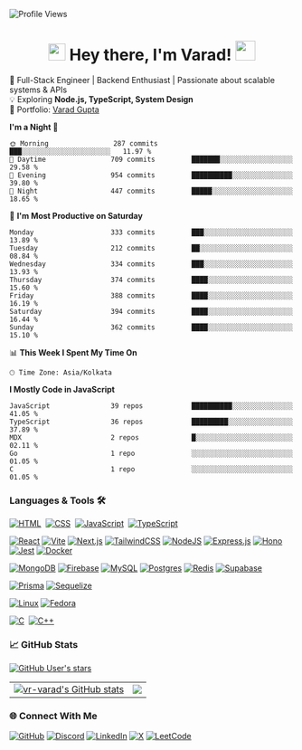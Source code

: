 ![Profile Views](https://komarev.com/ghpvc/?username=vr-varad&color=blue)

<h1 align="center">
  <img src="https://emojis.slackmojis.com/emojis/images/1531849430/4246/blob-sunglasses.gif?1531849430" width="30"/>
  Hey there, I'm Varad!  
  <img src="https://em-content.zobj.net/source/animated-noto-color-emoji/356/rocket_1f680.gif" width="35"/>
</h1>

🚀 Full-Stack Engineer | Backend Enthusiast | Passionate about scalable systems & APIs  
💡 Exploring **Node.js, TypeScript, System Design**  
📌 Portfolio: [Varad Gupta](https://vr-varad.notion.site/Varad-Gupta-Full-Stack-Developer-0c0bc1d7d34344d297d2144c350582a7)  

<!--START_SECTION:waka-->
**I'm a Night 🦉** 

```text
🌞 Morning                287 commits         ███░░░░░░░░░░░░░░░░░░░░░░   11.97 % 
🌆 Daytime                709 commits         ███████░░░░░░░░░░░░░░░░░░   29.58 % 
🌃 Evening                954 commits         ██████████░░░░░░░░░░░░░░░   39.80 % 
🌙 Night                  447 commits         █████░░░░░░░░░░░░░░░░░░░░   18.65 % 
```
📅 **I'm Most Productive on Saturday** 

```text
Monday                   333 commits         ███░░░░░░░░░░░░░░░░░░░░░░   13.89 % 
Tuesday                  212 commits         ██░░░░░░░░░░░░░░░░░░░░░░░   08.84 % 
Wednesday                334 commits         ███░░░░░░░░░░░░░░░░░░░░░░   13.93 % 
Thursday                 374 commits         ████░░░░░░░░░░░░░░░░░░░░░   15.60 % 
Friday                   388 commits         ████░░░░░░░░░░░░░░░░░░░░░   16.19 % 
Saturday                 394 commits         ████░░░░░░░░░░░░░░░░░░░░░   16.44 % 
Sunday                   362 commits         ████░░░░░░░░░░░░░░░░░░░░░   15.10 % 
```


📊 **This Week I Spent My Time On** 

```text
🕑︎ Time Zone: Asia/Kolkata
```

**I Mostly Code in JavaScript** 

```text
JavaScript               39 repos            ██████████░░░░░░░░░░░░░░░   41.05 % 
TypeScript               36 repos            █████████░░░░░░░░░░░░░░░░   37.89 % 
MDX                      2 repos             █░░░░░░░░░░░░░░░░░░░░░░░░   02.11 % 
Go                       1 repo              ░░░░░░░░░░░░░░░░░░░░░░░░░   01.05 % 
C                        1 repo              ░░░░░░░░░░░░░░░░░░░░░░░░░   01.05 % 
```




<!--END_SECTION:waka-->

### Languages & Tools 🛠
[![HTML](https://img.shields.io/badge/HTML-%23E34F26.svg?logo=html5&logoColor=white)](#)&nbsp;
[![CSS](https://img.shields.io/badge/CSS-1572B6?logo=css3&logoColor=fff)](#)&nbsp;
[![JavaScript](https://img.shields.io/badge/JavaScript-F7DF1E?logo=javascript&logoColor=fff)](#)&nbsp;
[![TypeScript](https://img.shields.io/badge/TypeScript-3178C6?logo=typescript&logoColor=fff)](#)

[![React](https://img.shields.io/badge/React-%2320232a.svg?logo=react&logoColor=%2361DAFB)](#)
[![Vite](https://img.shields.io/badge/Vite-646CFF?logo=vite&logoColor=fff)](#)
[![Next.js](https://img.shields.io/badge/Next.js-black?logo=next.js&logoColor=white)](#)
	[![TailwindCSS](https://img.shields.io/badge/Tailwind%20CSS-%2338B2AC.svg?logo=tailwind-css&logoColor=white)](#)
[![NodeJS](https://img.shields.io/badge/Node.js-6DA55F?logo=node.js&logoColor=white)](#)
[![Express.js](https://img.shields.io/badge/Express.js-%23404d59.svg?logo=express&logoColor=%2361DAFB)](#)
[![Hono](https://img.shields.io/badge/Hono-E36002?logo=hono&logoColor=fff)](#)
[![Jest](https://img.shields.io/badge/Jest-C21325?logo=jest&logoColor=fff)](#)
[![Docker](https://img.shields.io/badge/Docker-2496ED?logo=docker&logoColor=fff)](#)

[![MongoDB](https://img.shields.io/badge/MongoDB-%234ea94b.svg?logo=mongodb&logoColor=white)](#)
[![Firebase](https://img.shields.io/badge/Firebase-039BE5?logo=Firebase&logoColor=white)](#)
[![MySQL](https://img.shields.io/badge/MySQL-4479A1?logo=mysql&logoColor=fff)](#)
[![Postgres](https://img.shields.io/badge/Postgres-%23316192.svg?logo=postgresql&logoColor=white)](#)
[![Redis](https://img.shields.io/badge/Redis-%23DD0031.svg?logo=redis&logoColor=white)](#)
[![Supabase](https://img.shields.io/badge/Supabase-3FCF8E?logo=supabase&logoColor=fff)](#)

[![Prisma](https://img.shields.io/badge/Prisma-2D3748?logo=prisma&logoColor=white)](#)
[![Sequelize](https://img.shields.io/badge/Sequelize-52B0E7?logo=sequelize&logoColor=fff)](#)


[![Linux](https://img.shields.io/badge/Linux-FCC624?logo=linux&logoColor=black)](#)
[![Fedora](https://img.shields.io/badge/Fedora-51A2DA?logo=fedora&logoColor=fff)](#)

[![C](https://img.shields.io/badge/C-00599C?logo=c&logoColor=white)](#)&nbsp;
[![C++](https://img.shields.io/badge/C++-%2300599C.svg?logo=c%2B%2B&logoColor=white)](#)


### 📈 GitHub Stats

[![GitHub User's stars](https://img.shields.io/github/stars/vr-varad?color=green&label=GitHub%20Stars&logo=github&style=flat-square)](https://github.com/vr-varad?tab=repositories&q=&type=public&language=&sort=stargazers)

<table>
  <tr>
    <td>
      <a href="http://www.github.com/vr-varad">
        <img src="https://github-readme-stats.vercel.app/api?username=vr-varad&show_icons=true&hide=&count_private=true&title_color=0891b2&text_color=ffffff&icon_color=0891b2&bg_color=1c1917&hide_border=true&show_icons=true" alt="vr-varad's GitHub stats" />
      </a>
    </td>
    <td>
      <a href="http://www.github.com/vr-varad">
        <img src="https://github-readme-streak-stats.herokuapp.com/?user=vr-varad&stroke=ffffff&background=1c1917&ring=0891b2&fire=0891b2&currStreakNum=ffffff&currStreakLabel=0891b2&sideNums=ffffff&sideLabels=ffffff&dates=ffffff&hide_border=true" />
      </a>
    </td>
  </tr>
</table>



### 🌐 Connect With Me


[![GitHub](https://img.shields.io/badge/GitHub-%23121011.svg?logo=github&logoColor=white)](#)
[![Discord](https://img.shields.io/badge/Discord-%235865F2.svg?&logo=discord&logoColor=white)](#)
[![LinkedIn](https://custom-icon-badges.demolab.com/badge/LinkedIn-0A66C2?logo=linkedin-white&logoColor=fff)](https://linkedin.com/in/vr-varad)
[![X](https://img.shields.io/badge/X-%23000000.svg?logo=X&logoColor=white)](https://x.com/vr_varad)
[![LeetCode](https://img.shields.io/badge/LeetCode-000000?logo=LeetCode&logoColor=#d16c06)](https://leetcode.com/u/varadgupta21)